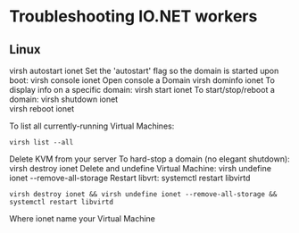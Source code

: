 # Troubleshooting IO.NET workers

## Linux

virsh autostart ionet	Set the 'autostart' flag so the domain is started upon boot:
virsh console ionet	Open console a Domain
virsh dominfo ionet	To display info on a specific domain:
virsh start ionet	To start/stop/reboot a domain:
virsh shutdown ionet	
virsh reboot ionet	

To list all currently-running Virtual Machines:
<!--sec data-title="OS X и Linux" data-id="OSX_Linux_whoami" data-collapse=true ces-->
```
virsh list --all
```
<!--endsec-->
Delete KVM from your server
To hard-stop a domain (no elegant shutdown): virsh destroy ionet
Delete and undefine Virtual Machine: virsh undefine ionet --remove-all-storage
Restart libvrt: systemctl restart libvirtd
<!--sec data-title="OS X и Linux" data-id="OSX_Linux_whoami" data-collapse=true ces-->
```
virsh destroy ionet && virsh undefine ionet --remove-all-storage && systemctl restart libvirtd
```
<!--endsec-->
Where ionet name your Virtual Machine
